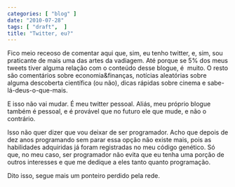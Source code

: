 ```yaml
---
categories: [ "blog" ]
date: "2010-07-28"
tags: [ "draft",  ]
title: "Twitter, eu?"
---
```

Fico meio receoso de comentar aqui que, sim, eu tenho twitter, e, sim,
sou praticante de mais uma das artes da vadiagem. Até porque se 5%
dos meus tweets tiver alguma relação com o conteúdo desse blogue,
é  muito. O resto são comentários sobre economia&finanças, notícias
aleatórias sobre alguma descoberta científica (ou não), dicas rápidas
sobre cinema e sabe-lá-deus-o-que-mais.

E isso não vai mudar. É meu twitter pessoal. Aliás, meu próprio
blogue também é pessoal, e é provável que no futuro ele que mude,
e não o contrário.

Isso não quer dizer que vou deixar de ser programador. Acho que depois
de dez anos programando sem parar essa opção não existe mais, pois as
habilidades adquiridas já foram registradas no meu código genético. Só
que, no meu caso, ser programador não evita que eu tenha uma porção
de outros interesses e que me dedique a eles tanto quanto programação.

Dito isso, segue mais um ponteiro perdido pela rede.

